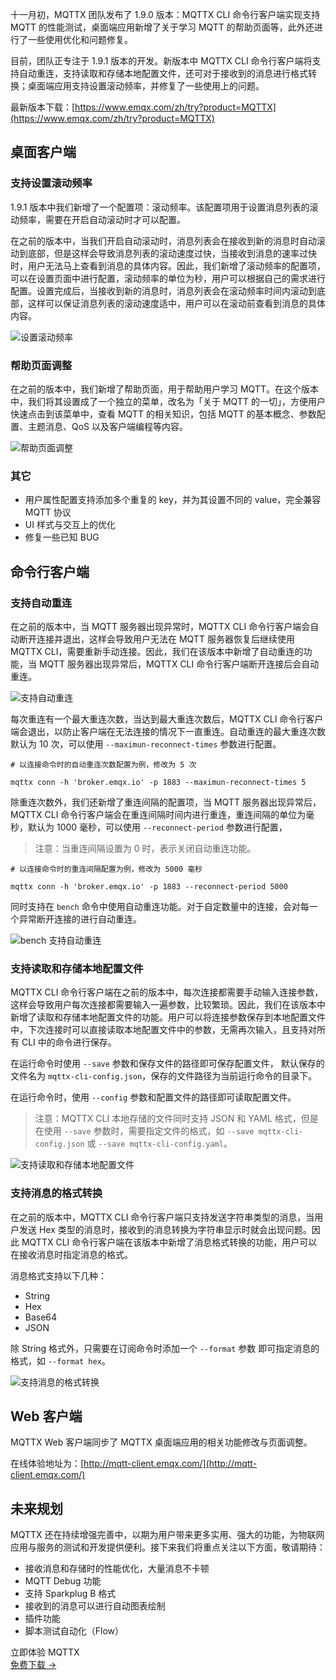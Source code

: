 十一月初，MQTTX 团队发布了 1.9.0 版本：MQTTX CLI 命令行客户端实现支持 MQTT 的性能测试，桌面端应用新增了关于学习 MQTT 的帮助页面等，此外还进行了一些使用优化和问题修复。

目前，团队正专注于 1.9.1 版本的开发。新版本中 MQTTX CLI 命令行客户端将支持自动重连，支持读取和存储本地配置文件，还可对于接收到的消息进行格式转换；桌面端应用支持设置滚动频率，并修复了一些使用上的问题。

最新版本下载：[https://www.emqx.com/zh/try?product=MQTTX](https://www.emqx.com/zh/try?product=MQTTX) 

## 桌面客户端

### 支持设置滚动频率

1.9.1 版本中我们新增了一个配置项：滚动频率。该配置项用于设置消息列表的滚动频率，需要在开启自动滚动时才可以配置。

在之前的版本中，当我们开启自动滚动时，消息列表会在接收到新的消息时自动滚动到底部，但是这样会导致消息列表的滚动速度过快，当接收到消息的速率过快时，用户无法马上查看到消息的具体内容。因此，我们新增了滚动频率的配置项，可以在设置页面中进行配置，滚动频率的单位为秒，用户可以根据自己的需求进行配置。设置完成后，当接收到新的消息时，消息列表会在滚动频率时间内滚动到底部，这样可以保证消息列表的滚动速度适中，用户可以在滚动前查看到消息的具体内容。

![设置滚动频率](https://assets.emqx.com/images/91d42fee8661daf7dcac64c7b445f6d0.png)

### 帮助页面调整

在之前的版本中，我们新增了帮助页面，用于帮助用户学习 MQTT。在这个版本中，我们将其设置成了一个独立的菜单，改名为「关于 MQTT 的一切」，方便用户快速点击到该菜单中，查看 MQTT 的相关知识，包括 MQTT 的基本概念、参数配置、主题消息、QoS 以及客户端编程等内容。

![帮助页面调整](https://assets.emqx.com/images/acfa3a94927df2d88e63215c31b4b1ca.png)

### 其它

- 用户属性配置支持添加多个重复的 key，并为其设置不同的 value，完全兼容 MQTT 协议
- UI 样式与交互上的优化
- 修复一些已知 BUG

## 命令行客户端

### 支持自动重连

在之前的版本中，当 MQTT 服务器出现异常时，MQTTX CLI 命令行客户端会自动断开连接并退出，这样会导致用户无法在 MQTT 服务器恢复后继续使用 MQTTX CLI，需要重新手动连接。因此，我们在该版本中新增了自动重连的功能，当 MQTT 服务器出现异常后，MQTTX CLI 命令行客户端断开连接后会自动重连。

![支持自动重连](https://assets.emqx.com/images/543f9f68d014fe3d30816dac773681f6.png)

每次重连有一个最大重连次数，当达到最大重连次数后，MQTTX CLI 命令行客户端会退出，以防止客户端在无法连接的情况下一直重连。自动重连的最大重连次数默认为 10 次，可以使用 `--maximun-reconnect-times` 参数进行配置。

```
# 以连接命令时的自动重连次数配置为例，修改为 5 次

mqttx conn -h 'broker.emqx.io' -p 1883 --maximun-reconnect-times 5
```

除重连次数外，我们还新增了重连间隔的配置项，当 MQTT 服务器出现异常后，MQTTX CLI 命令行客户端会在重连间隔时间内进行重连，重连间隔的单位为毫秒，默认为 1000 毫秒，可以使用 `--reconnect-period` 参数进行配置，

> 注意：当重连间隔设置为 0 时，表示关闭自动重连功能。

```
# 以连接命令时的重连间隔配置为例，修改为 5000 毫秒

mqttx conn -h 'broker.emqx.io' -p 1883 --reconnect-period 5000
```

同时支持在 `bench` 命令中使用自动重连功能。对于自定数量中的连接，会对每一个异常断开连接的进行自动重连。

![bench 支持自动重连](https://assets.emqx.com/images/7e78759b8dc40dbcaaab9bd2729731eb.png)

### 支持读取和存储本地配置文件

MQTTX CLI 命令行客户端在之前的版本中，每次连接都需要手动输入连接参数，这样会导致用户每次连接都需要输入一遍参数，比较繁琐。因此，我们在该版本中新增了读取和存储本地配置文件的功能。用户可以将连接参数保存到本地配置文件中，下次连接时可以直接读取本地配置文件中的参数，无需再次输入，且支持对所有 CLI 中的命令进行保存。

在运行命令时使用 `--save` 参数和保存文件的路径即可保存配置文件， 默认保存的文件名为 `mqttx-cli-config.json`，保存的文件路径为当前运行命令的目录下。

在运行命令时，使用 `--config` 参数和配置文件的路径即可读取配置文件。

> 注意：MQTTX CLI 本地存储的文件同时支持 JSON 和 YAML 格式，但是在使用 `--save` 参数时，需要指定文件的格式，如 `--save mqttx-cli-config.json` 或 `--save mqttx-cli-config.yaml`。

![支持读取和存储本地配置文件](https://assets.emqx.com/images/6f961defae3118d55cc6c46012447853.png)

### 支持消息的格式转换

在之前的版本中，MQTTX CLI 命令行客户端只支持发送字符串类型的消息，当用户发送 Hex 类型的消息时，接收到的消息转换为字符串显示时就会出现问题。因此 MQTTX CLI 命令行客户端在该版本中新增了消息格式转换的功能，用户可以在接收消息时指定消息的格式。

消息格式支持以下几种：

- String
- Hex
- Base64
- JSON

除 String 格式外，只需要在订阅命令时添加一个 `--format` 参数 即可指定消息的格式，如 `--format hex`。

![支持消息的格式转换](https://assets.emqx.com/images/4c8ad470255520c85930b12bfbd6dd0c.png)

## Web 客户端

MQTTX Web 客户端同步了 MQTTX 桌面端应用的相关功能修改与页面调整。

在线体验地址为：[http://mqtt-client.emqx.com/](http://mqtt-client.emqx.com/) 

## 未来规划

MQTTX 还在持续增强完善中，以期为用户带来更多实用、强大的功能，为物联网应用与服务的测试和开发提供便利。接下来我们将重点关注以下方面，敬请期待：

- 接收消息和存储时的性能优化，大量消息不卡顿
- MQTT Debug 功能
- 支持 Sparkplug B 格式
- 接收到的消息可以进行自动图表绘制
- 插件功能
- 脚本测试自动化（Flow）



<section class="promotion">
    <div>
        立即体验 MQTTX
    </div>
    <a href="https://www.emqx.com/zh/try?product=MQTTX" class="button is-gradient px-5">免费下载 →</a>
</section>
